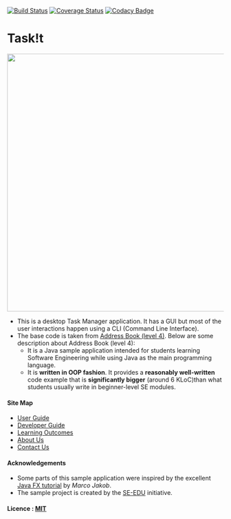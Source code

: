 [![Build Status](https://travis-ci.org/CS2103AUG2016-T15-C3/main.svg?branch=master)](https://travis-ci.org/CS2103AUG2016-T15-C3/main)
[![Coverage Status](https://coveralls.io/repos/github/CS2103AUG2016-T15-C3/main/badge.svg)](https://coveralls.io/github/CS2103AUG2016-T15-C3/main)
[![Codacy Badge](https://api.codacy.com/project/badge/Grade/ba97fe95f1454a2291ad666c07e43d12)](https://www.codacy.com/app/shiya_95/main?utm_source=github.com&amp;utm_medium=referral&amp;utm_content=CS2103AUG2016-T15-C3/main&amp;utm_campaign=Badge_Grade)

# Task!t

<img src="images/Taskit_ui.png" width="600"><br>

* This is a desktop Task Manager application. It has a GUI but most of the user interactions happen using 
  a CLI (Command Line Interface).
* The base code is taken from [Address Book (level 4)](https://github.com/nus-cs2103-AY1617S1/addressbook-level4). Below are some         description about Address Book (level 4):
  * It is a Java sample application intended for students learning Software Engineering while using Java as 
    the main programming language. 
  * It is **written in OOP fashion**. It provides a **reasonably well-written** code example that is 
    **significantly bigger** (around 6 KLoC)than what students usually write in beginner-level SE modules. 

  
#### Site Map
* [User Guide](docs/UserGuide.md) 
* [Developer Guide](docs/DeveloperGuide.md) 
* [Learning Outcomes](docs/LearningOutcomes.md) 
* [About Us](docs/AboutUs.md)
* [Contact Us](docs/ContactUs.md)


#### Acknowledgements

* Some parts of this sample application were inspired by the excellent 
  [Java FX tutorial](http://code.makery.ch/library/javafx-8-tutorial/) by *Marco Jakob*. 
* The sample project is created by the [SE-EDU](https://github.com/se-edu/) initiative.


#### Licence : [MIT](LICENSE)
